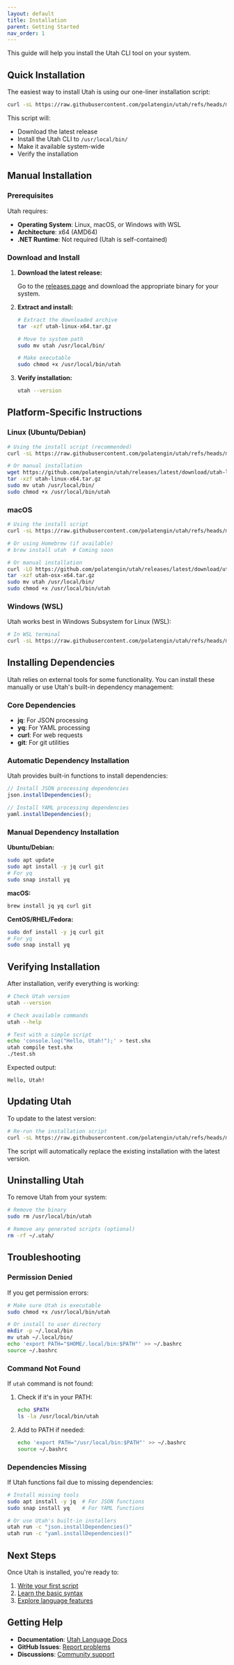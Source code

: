 ```yaml
---
layout: default
title: Installation
parent: Getting Started
nav_order: 1
---
```


This guide will help you install the Utah CLI tool on your system.

## Quick Installation

The easiest way to install Utah is using our one-liner installation script:

```bash
curl -sL https://raw.githubusercontent.com/polatengin/utah/refs/heads/main/scripts/install.sh | sudo bash
```

This script will:

- Download the latest release
- Install the Utah CLI to `/usr/local/bin/`
- Make it available system-wide
- Verify the installation

## Manual Installation

### Prerequisites

Utah requires:

- **Operating System**: Linux, macOS, or Windows with WSL
- **Architecture**: x64 (AMD64)
- **.NET Runtime**: Not required (Utah is self-contained)

### Download and Install

1. **Download the latest release:**

   Go to the [releases page](https://github.com/polatengin/utah/releases) and download the appropriate binary for your system.

2. **Extract and install:**

   ```bash
   # Extract the downloaded archive
   tar -xzf utah-linux-x64.tar.gz

   # Move to system path
   sudo mv utah /usr/local/bin/

   # Make executable
   sudo chmod +x /usr/local/bin/utah
   ```

3. **Verify installation:**

   ```bash
   utah --version
   ```

## Platform-Specific Instructions

### Linux (Ubuntu/Debian)

```bash
# Using the install script (recommended)
curl -sL https://raw.githubusercontent.com/polatengin/utah/refs/heads/main/scripts/install.sh | sudo bash

# Or manual installation
wget https://github.com/polatengin/utah/releases/latest/download/utah-linux-x64.tar.gz
tar -xzf utah-linux-x64.tar.gz
sudo mv utah /usr/local/bin/
sudo chmod +x /usr/local/bin/utah
```

### macOS

```bash
# Using the install script
curl -sL https://raw.githubusercontent.com/polatengin/utah/refs/heads/main/scripts/install.sh | sudo bash

# Or using Homebrew (if available)
# brew install utah  # Coming soon

# Or manual installation
curl -LO https://github.com/polatengin/utah/releases/latest/download/utah-osx-x64.tar.gz
tar -xzf utah-osx-x64.tar.gz
sudo mv utah /usr/local/bin/
sudo chmod +x /usr/local/bin/utah
```

### Windows (WSL)

Utah works best in Windows Subsystem for Linux (WSL):

```bash
# In WSL terminal
curl -sL https://raw.githubusercontent.com/polatengin/utah/refs/heads/main/scripts/install.sh | sudo bash
```

## Installing Dependencies

Utah relies on external tools for some functionality. You can install these manually or use Utah's built-in dependency management:

### Core Dependencies

- **jq**: For JSON processing
- **yq**: For YAML processing
- **curl**: For web requests
- **git**: For git utilities

### Automatic Dependency Installation

Utah provides built-in functions to install dependencies:

```typescript
// Install JSON processing dependencies
json.installDependencies();

// Install YAML processing dependencies
yaml.installDependencies();
```

### Manual Dependency Installation

**Ubuntu/Debian:**

```bash
sudo apt update
sudo apt install -y jq curl git
# For yq
sudo snap install yq
```

**macOS:**

```bash
brew install jq yq curl git
```

**CentOS/RHEL/Fedora:**

```bash
sudo dnf install -y jq curl git
# For yq
sudo snap install yq
```

## Verifying Installation

After installation, verify everything is working:

```bash
# Check Utah version
utah --version

# Check available commands
utah --help

# Test with a simple script
echo 'console.log("Hello, Utah!");' > test.shx
utah compile test.shx
./test.sh
```

Expected output:

```text
Hello, Utah!
```

## Updating Utah

To update to the latest version:

```bash
# Re-run the installation script
curl -sL https://raw.githubusercontent.com/polatengin/utah/refs/heads/main/scripts/install.sh | sudo bash
```

The script will automatically replace the existing installation with the latest version.

## Uninstalling Utah

To remove Utah from your system:

```bash
# Remove the binary
sudo rm /usr/local/bin/utah

# Remove any generated scripts (optional)
rm -rf ~/.utah/
```

## Troubleshooting

### Permission Denied

If you get permission errors:

```bash
# Make sure Utah is executable
sudo chmod +x /usr/local/bin/utah

# Or install to user directory
mkdir -p ~/.local/bin
mv utah ~/.local/bin/
echo 'export PATH="$HOME/.local/bin:$PATH"' >> ~/.bashrc
source ~/.bashrc
```

### Command Not Found

If `utah` command is not found:

1. Check if it's in your PATH:

   ```bash
   echo $PATH
   ls -la /usr/local/bin/utah
   ```

2. Add to PATH if needed:

   ```bash
   echo 'export PATH="/usr/local/bin:$PATH"' >> ~/.bashrc
   source ~/.bashrc
   ```

### Dependencies Missing

If Utah functions fail due to missing dependencies:

```bash
# Install missing tools
sudo apt install -y jq  # For JSON functions
sudo snap install yq    # For YAML functions

# Or use Utah's built-in installers
utah run -c "json.installDependencies()"
utah run -c "yaml.installDependencies()"
```

## Next Steps

Once Utah is installed, you're ready to:

1. [Write your first script](first-script.md)
2. [Learn the basic syntax](syntax.md)
3. [Explore language features](../language-features/variables.md)

## Getting Help

- **Documentation**: [Utah Language Docs](https://polatengin.github.io/utah)
- **GitHub Issues**: [Report problems](https://github.com/polatengin/utah/issues)
- **Discussions**: [Community support](https://github.com/polatengin/utah/discussions)
